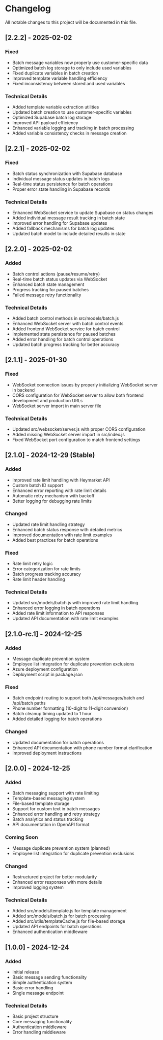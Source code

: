 # Changelog

All notable changes to this project will be documented in this file.

## [2.2.2] - 2025-02-02

### Fixed
- Batch message variables now properly use customer-specific data
- Optimized batch log storage to only include used variables
- Fixed duplicate variables in batch creation
- Improved template variable handling efficiency
- Fixed inconsistency between stored and used variables

### Technical Details
- Added template variable extraction utilities
- Updated batch creation to use customer-specific variables
- Optimized Supabase batch log storage
- Improved API payload efficiency
- Enhanced variable logging and tracking in batch processing
- Added variable consistency checks in message creation

## [2.2.1] - 2025-02-02

### Fixed
- Batch status synchronization with Supabase database
- Individual message status updates in batch logs
- Real-time status persistence for batch operations
- Proper error state handling in Supabase records

### Technical Details
- Enhanced WebSocket service to update Supabase on status changes
- Added individual message result tracking in batch state
- Improved error handling for Supabase updates
- Added fallback mechanisms for batch log updates
- Updated batch model to include detailed results in state

## [2.2.0] - 2025-02-02

### Added
- Batch control actions (pause/resume/retry)
- Real-time batch status updates via WebSocket
- Enhanced batch state management
- Progress tracking for paused batches
- Failed message retry functionality

### Technical Details
- Added batch control methods in src/models/batch.js
- Enhanced WebSocket server with batch control events
- Added frontend WebSocket service for batch control
- Implemented state persistence for paused batches
- Added error handling for batch control operations
- Updated batch progress tracking for better accuracy

## [2.1.1] - 2025-01-30

### Fixed
- WebSocket connection issues by properly initializing WebSocket server in backend
- CORS configuration for WebSocket server to allow both frontend development and production URLs
- WebSocket server import in main server file

### Technical Details
- Updated src/websocket/server.js with proper CORS configuration
- Added missing WebSocket server import in src/index.js
- Fixed WebSocket port configuration to match frontend settings

## [2.1.0] - 2024-12-29 (Stable)

### Added
- Improved rate limit handling with Heymarket API
- Custom batch ID support
- Enhanced error reporting with rate limit details
- Automatic retry mechanism with backoff
- Better logging for debugging rate limits

### Changed
- Updated rate limit handling strategy
- Enhanced batch status response with detailed metrics
- Improved documentation with rate limit examples
- Added best practices for batch operations

### Fixed
- Rate limit retry logic
- Error categorization for rate limits
- Batch progress tracking accuracy
- Rate limit header handling

### Technical Details
- Updated src/models/batch.js with improved rate limit handling
- Enhanced error logging in batch operations
- Added rate limit information to API responses
- Updated API documentation with rate limit examples

## [2.1.0-rc.1] - 2024-12-25

### Added
- Message duplicate prevention system
- Employee list integration for duplicate prevention exclusions
- Azure deployment configuration
- Deployment script in package.json

### Fixed
- Batch endpoint routing to support both /api/messages/batch and /api/batch paths
- Phone number formatting (10-digit to 11-digit conversion)
- Batch cleanup timing updated to 1 hour
- Added detailed logging for batch operations

### Changed
- Updated documentation for batch operations
- Enhanced API documentation with phone number format clarification
- Improved deployment instructions

## [2.0.0] - 2024-12-25

### Added
- Batch messaging support with rate limiting
- Template-based messaging system
- File-based template storage
- Support for custom text in batch messages
- Enhanced error handling and retry strategy
- Batch analytics and status tracking
- API documentation in OpenAPI format

### Coming Soon
- Message duplicate prevention system (planned)
- Employee list integration for duplicate prevention exclusions

### Changed
- Restructured project for better modularity
- Enhanced error responses with more details
- Improved logging system

### Technical Details
- Added src/models/template.js for template management
- Added src/models/batch.js for batch processing
- Added src/utils/templateCache.js for file-based storage
- Updated API endpoints for batch operations
- Enhanced authentication middleware

## [1.0.0] - 2024-12-24

### Added
- Initial release
- Basic message sending functionality
- Simple authentication system
- Basic error handling
- Single message endpoint

### Technical Details
- Basic project structure
- Core messaging functionality
- Authentication middleware
- Error handling middleware
